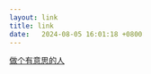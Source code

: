 ```yaml
---
layout: link
title: link
date:   2024-08-05 16:01:18 +0800
---
```


[做个有意思的人](https://jianghaiyina.com/)
